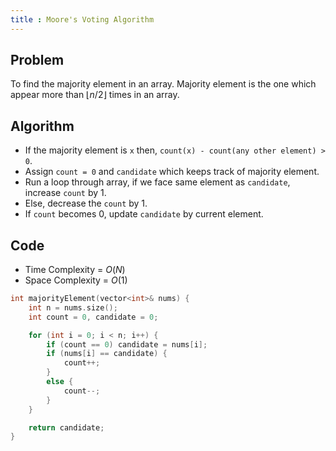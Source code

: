 ```yaml
---
title : Moore's Voting Algorithm
---
```


## Problem

To find the majority element in an array. Majority element is the one which appear more than $\lfloor n / 2 \rfloor$ times in an array.

## Algorithm

- If the majority element is `x` then, `count(x) - count(any other element) > 0`.
- Assign `count = 0` and `candidate` which keeps track of majority element.
- Run a loop through array, if we face same element as `candidate`, increase `count` by 1.
- Else, decrease the `count` by 1. 
- If `count` becomes 0, update `candidate` by current element.

## Code 

- Time Complexity = $O(N)$ 
- Space Complexity = $O(1)$

```Cpp
int majorityElement(vector<int>& nums) {
    int n = nums.size();
    int count = 0, candidate = 0;

    for (int i = 0; i < n; i++) {
        if (count == 0) candidate = nums[i];
        if (nums[i] == candidate) {
            count++;
        }
        else {
            count--;
        }
    }

    return candidate;
}
```